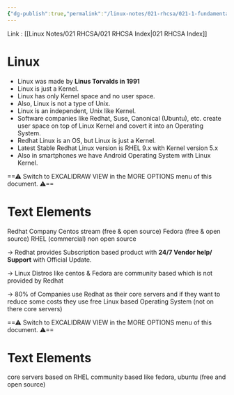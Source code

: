 ```yaml
---
{"dg-publish":true,"permalink":"/linux-notes/021-rhcsa/021-1-fundamentals-of-computer/021-1-3-what-is-linux/"}
---
```


Link : [[Linux Notes/021 RHCSA/021 RHCSA Index\|021 RHCSA Index]]
# Linux
- Linux was made by **Linus Torvalds in 1991**
- Linux is just a Kernel.
- Linux has only Kernel space and no user space.
- Also, Linux is not a type of Unix.
- Linux is an independent, Unix like Kernel.
- Software companies like Redhat, Suse, Canonical (Ubuntu), etc. create user space on top of Linux Kernel and covert it into an Operating System.
- Redhat Linux is an OS, but Linux is just a Kernel.
- Latest Stable Redhat Linux version is RHEL 9.x with Kernel version 5.x
- Also in smartphones we have Android Operating System with Linux Kernel.


<div class="transclusion internal-embed is-loaded"><div class="markdown-embed">




==⚠  Switch to EXCALIDRAW VIEW in the MORE OPTIONS menu of this document. ⚠==


# Text Elements
Redhat Company 
Centos stream (free & open source) 
Fedora (free & open source) 
RHEL (commercial) 
non open source 


</div></div>


&rarr; Redhat provides Subscription based product with **24/7 Vendor help/ Support** with Official Update.

&rarr; Linux Distros like centos & Fedora are community based which is not provided by Redhat

&rarr; 80% of Companies use Redhat as their core servers and if they want to reduce some costs they use free Linux based Operating System (not on there core servers)



<div class="transclusion internal-embed is-loaded"><div class="markdown-embed">




==⚠  Switch to EXCALIDRAW VIEW in the MORE OPTIONS menu of this document. ⚠==


# Text Elements
core servers based on RHEL 
community based like
fedora, ubuntu
(free and open source) 


</div></div>





